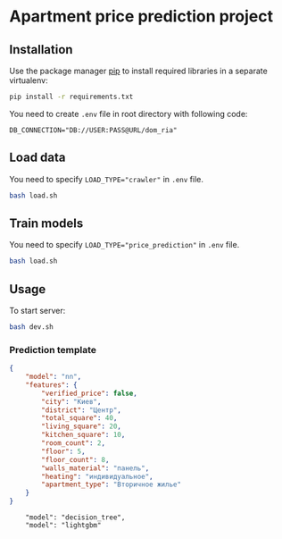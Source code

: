 # Apartment price prediction project

## Installation

Use the package manager [pip](https://pip.pypa.io/en/stable/) to install required libraries in a separate virtualenv:
```bash
pip install -r requirements.txt
```
You need to create `.env` file in root directory with following code:
```
DB_CONNECTION="DB://USER:PASS@URL/dom_ria"
```

## Load data
You need to specify `LOAD_TYPE="crawler"` in `.env` file.
```bash
bash load.sh
```

## Train models
You need to specify `LOAD_TYPE="price_prediction"` in `.env` file.
```bash
bash load.sh
```

## Usage
To start server:
```bash
bash dev.sh
```

### Prediction template

```json
{
    "model": "nn",
    "features": {
        "verified_price": false,
        "city": "Киев",
        "district": "Центр",
        "total_square": 40,
        "living_square": 20,
        "kitchen_square": 10,
        "room_count": 2,
        "floor": 5,
        "floor_count": 8,
        "walls_material": "панель",
        "heating": "индивидуальное",
        "apartment_type": "Вторичное жилье"
    }
}
```
```
    "model": "decision_tree",
    "model": "lightgbm"
```